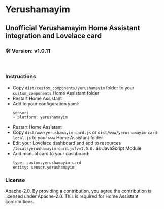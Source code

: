# Yerushamayim
## Unofficial Yerushamayim Home Assistant integration and Lovelace card

### :hammer_and_wrench: Version: v1.0.11
<br/>

### Instructions
- Copy `dist/custom_components/yerushamayim` folder to your `custom_components` Home Assistant folder
- Restart Home Assistant
- Add to your configuration yaml:
    ```
    sensor:
    - platform: yerushamayim
    ```
- Restart Home Assistant
- Copy `dist/www/yerushamayim-card.js` or `dist/www/yerushamayim-card-local.js` to your `www` Home Assistant folder
- Edit your Lovelace dashboard and add to resources `/local/yerushamayim-card.js?v=1.0.0.` as JavaScript Module
- Add manual card to your dashboard:
    ```
    type: custom:yerushamayim-card
    entity: sensor.yerushamayim
    ```

### License
Apache-2.0. By providing a contribution, you agree the contribution is licensed under Apache-2.0. This is required for Home Assistant contributions.
